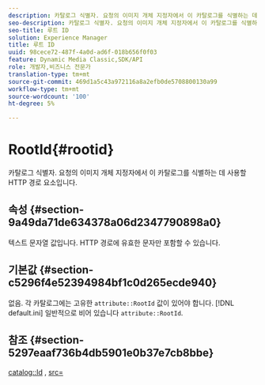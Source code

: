 ```yaml
---
description: 카탈로그 식별자. 요청의 이미지 개체 지정자에서 이 카탈로그를 식별하는 데 사용할 HTTP 경로 요소입니다.
seo-description: 카탈로그 식별자. 요청의 이미지 개체 지정자에서 이 카탈로그를 식별하는 데 사용할 HTTP 경로 요소입니다.
seo-title: 루트 ID
solution: Experience Manager
title: 루트 ID
uuid: 98cece72-487f-4a0d-ad6f-018b656f0f03
feature: Dynamic Media Classic,SDK/API
role: 개발자,비즈니스 전문가
translation-type: tm+mt
source-git-commit: 469d1a5c43a972116a8a2efb0de5708800130a99
workflow-type: tm+mt
source-wordcount: '100'
ht-degree: 5%

---
```



# RootId{#rootid}

카탈로그 식별자. 요청의 이미지 개체 지정자에서 이 카탈로그를 식별하는 데 사용할 HTTP 경로 요소입니다.

## 속성 {#section-9a49da71de634378a06d2347790898a0}

텍스트 문자열 값입니다. HTTP 경로에 유효한 문자만 포함할 수 있습니다.

## 기본값 {#section-c5296f4e52394984bf1c0d265ecde940}

없음. 각 카탈로그에는 고유한 `attribute::RootId` 값이 있어야 합니다. [!DNL default.ini] 일반적으로 비어 있습니다 `attribute::RootId`.

## 참조 {#section-5297eaaf736b4db5901e0b37e7cb8bbe}

[catalog::Id](/help/aem-is-ir-api/is-api/image-catalog/image-serving-api-ref/c-image-catalog-reference/c-image-svg-data-reference/c-image-data-reference/r-id-cat.md) ,  [src=](../../../../../is-api/http-ref/image-serving-api-ref/c-http-protocol-reference/c-command-reference/r-src.md#reference-f6506637778c4c69bf106a7924a91ab1)
